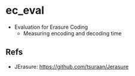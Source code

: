 # ec_eval
- Evaluation for Erasure Coding
  * Measuring encoding and decoding time

## Refs
- JErasure: https://github.com/tsuraan/Jerasure

